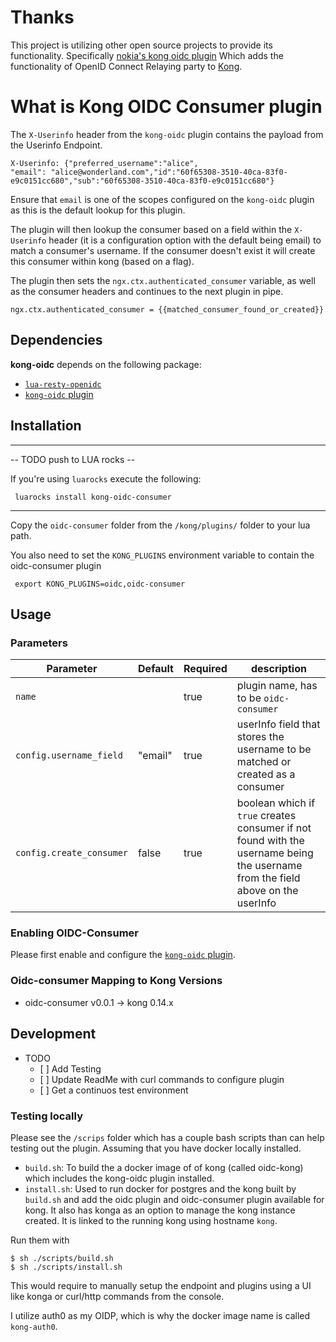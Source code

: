 # Thanks
This project is utilizing other open source projects to provide its functionality. 
Specifically [nokia's kong oidc plugin](https://github.com/nokia/kong-oidc) Which adds the functionality of OpenID Connect Relaying party to [Kong](https://github.com/Mashape/kong).


# What is Kong OIDC Consumer plugin

The `X-Userinfo` header from the `kong-oidc` plugin contains the payload from the Userinfo Endpoint. 

```
X-Userinfo: {"preferred_username":"alice",
"email": "alice@wonderland.com","id":"60f65308-3510-40ca-83f0-e9c0151cc680","sub":"60f65308-3510-40ca-83f0-e9c0151cc680"}
```

Ensure that `email` is one of the scopes configured on the `kong-oidc` plugin as this is the default lookup for this plugin.

The plugin will then lookup the consumer based on a field within the `X-Userinfo` header (it is a configuration option with the default being email) to match a consumer's username. If the consumer doesn't exist it will create this consumer within kong (based on a flag). 

The plugin then sets the `ngx.ctx.authenticated_consumer` variable, as well as the consumer headers and continues to the next plugin in pipe.

```
ngx.ctx.authenticated_consumer = {{matched_consumer_found_or_created}}
```


## Dependencies

**kong-oidc** depends on the following package:

- [`lua-resty-openidc`](https://github.com/pingidentity/lua-resty-openidc/)
- [`kong-oidc` plugin](https://github.com/nokia/kong-oidc)


## Installation 
----
-- TODO push to LUA rocks --

If you're using `luarocks` execute the following:

     luarocks install kong-oidc-consumer
----

Copy the `oidc-consumer` folder from the `/kong/plugins/` folder to your lua path.

You also need to set the `KONG_PLUGINS` environment variable to contain the oidc-consumer plugin

     export KONG_PLUGINS=oidc,oidc-consumer
     
## Usage

### Parameters

| Parameter | Default  | Required | description |
| --- | --- | --- | --- |
| `name` || true | plugin name, has to be `oidc-consumer` |
| `config.username_field` |"email"| true | userInfo field that stores the username to be matched or created as a consumer |
| `config.create_consumer` |false| true | boolean which if `true` creates consumer if not found with the username being the username from the field above on the userInfo |

### Enabling OIDC-Consumer
Please first enable and configure the [`kong-oidc` plugin](https://github.com/nokia/kong-oidc).

### Oidc-consumer Mapping to Kong Versions
- oidc-consumer v0.0.1 -> kong 0.14.x


## Development

 - TODO
   -    [ ] Add Testing
   -    [ ] Update ReadMe with curl commands to configure plugin
   -    [ ] Get a continuos test environment


### Testing locally
Please see the `/scrips` folder which has a couple bash scripts than can help testing out the plugin. Assuming that you have docker locally installed.

- `build.sh`: To build the a docker image of of kong (called oidc-kong) which includes the kong-oidc plugin installed. 
- `install.sh`: Used to run docker for postgres and the kong built by `build.sh` and add the oidc plugin and oidc-consumer plugin available for kong. It also has konga as an option to manage the kong instance created. It  is linked to the running kong using hostname `kong`.

Run them with
```
$ sh ./scripts/build.sh
$ sh ./scripts/install.sh
```

This would require to manually setup the endpoint and plugins using a UI like konga or curl/http commands from the console. 

I utilize auth0 as my OIDP, which is why the docker image name is called `kong-auth0`.